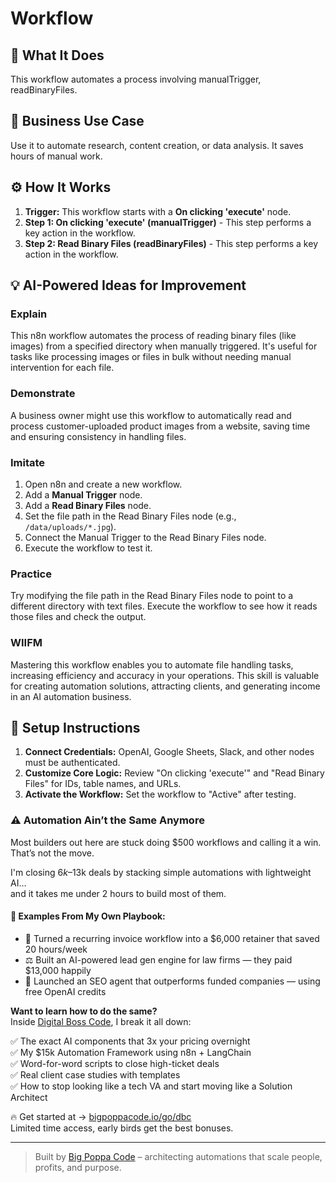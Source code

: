 # Workflow

## 🚀 What It Does
This workflow automates a process involving manualTrigger, readBinaryFiles.

## 💼 Business Use Case
Use it to automate research, content creation, or data analysis. It saves hours of manual work.

## ⚙️ How It Works
1.  **Trigger:** This workflow starts with a **On clicking 'execute'** node.
2. **Step 1: On clicking 'execute' (manualTrigger)** - This step performs a key action in the workflow.
3. **Step 2: Read Binary Files (readBinaryFiles)** - This step performs a key action in the workflow.

## 💡 AI-Powered Ideas for Improvement
### Explain
This n8n workflow automates the process of reading binary files (like images) from a specified directory when manually triggered. It's useful for tasks like processing images or files in bulk without needing manual intervention for each file.

### Demonstrate
A business owner might use this workflow to automatically read and process customer-uploaded product images from a website, saving time and ensuring consistency in handling files.

### Imitate
1. Open n8n and create a new workflow.
2. Add a **Manual Trigger** node.
3. Add a **Read Binary Files** node.
4. Set the file path in the Read Binary Files node (e.g., `/data/uploads/*.jpg`).
5. Connect the Manual Trigger to the Read Binary Files node.
6. Execute the workflow to test it.

### Practice
Try modifying the file path in the Read Binary Files node to point to a different directory with text files. Execute the workflow to see how it reads those files and check the output.

### WIIFM
Mastering this workflow enables you to automate file handling tasks, increasing efficiency and accuracy in your operations. This skill is valuable for creating automation solutions, attracting clients, and generating income in an AI automation business.

## 🔧 Setup Instructions
1. **Connect Credentials:** OpenAI, Google Sheets, Slack, and other nodes must be authenticated.
2. **Customize Core Logic:** Review "On clicking 'execute'" and "Read Binary Files" for IDs, table names, and URLs.
3. **Activate the Workflow:** Set the workflow to "Active" after testing.

### ⚠️ Automation Ain’t the Same Anymore

Most builders out here are stuck doing $500 workflows and calling it a win.  
That’s not the move.  

I'm closing $6k–$13k deals by stacking simple automations with lightweight AI...  
and it takes me under 2 hours to build most of them.

#### 🧠 Examples From My Own Playbook:
- 🔁 Turned a recurring invoice workflow into a $6,000 retainer that saved 20 hours/week  
- ⚖️ Built an AI-powered lead gen engine for law firms — they paid $13,000 happily  
- 🚀 Launched an SEO agent that outperforms funded companies — using free OpenAI credits  

**Want to learn how to do the same?**  
Inside [Digital Boss Code](https://bigpoppacode.io/go/dbc), I break it all down:

✅ The exact AI components that 3x your pricing overnight  
✅ My $15k Automation Framework using n8n + LangChain  
✅ Word-for-word scripts to close high-ticket deals  
✅ Real client case studies with templates  
✅ How to stop looking like a tech VA and start moving like a Solution Architect  

🔥 Get started at → [bigpoppacode.io/go/dbc](https://bigpoppacode.io/go/dbc)  
Limited time access, early birds get the best bonuses.

---
> Built by [Big Poppa Code](https://bigpoppacode.io) – architecting automations that scale people, profits, and purpose.
